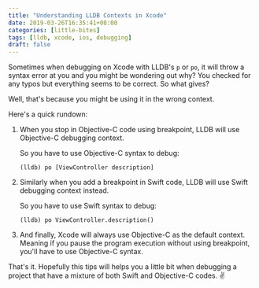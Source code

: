 ```yaml
---
title: "Understanding LLDB Contexts in Xcode"
date: 2019-03-26T16:35:41+08:00
categories: [little-bites]
tags: [lldb, xcode, ios, debugging]
draft: false
---
```


Sometimes when debugging on Xcode with LLDB's `p` or `po`, it will throw a syntax error at you and you might be wondering out why? You checked for any typos but everything seems to be correct. So what gives?

Well, that's because you might be using it in the wrong context.

Here's a quick rundown:

1. When you stop in Objective-C code using breakpoint, LLDB will use Objective-C debugging context.

    So you have to use Objective-C syntax to debug:
    ```
    (lldb) po [ViewController description]
    ```
2. Similarly when you add a breakpoint in Swift code, LLDB will use Swift debugging context instead.

    So you have to use Swift syntax to debug:
    ```
    (lldb) po ViewController.description()
    ```

3. And finally, Xcode will always use Objective-C as the default context. Meaning if you pause the program execution without using breakpoint, you'll have to use Objective-C syntax.

That's it. Hopefully this tips will helps you a little bit when debugging a project that have a mixture of both Swift and Objective-C codes. ✌️

